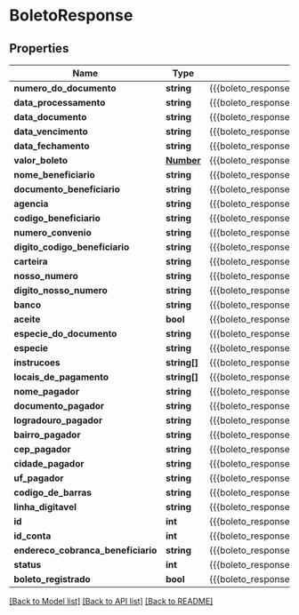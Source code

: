 # BoletoResponse

## Properties
Name | Type | Description | Notes
------------ | ------------- | ------------- | -------------
**numero_do_documento** | **string** | {{{boleto_response_numero_do_documento_value}}} | [optional] 
**data_processamento** | **string** | {{{boleto_response_data_processamento_value}}} | [optional] 
**data_documento** | **string** | {{{boleto_response_data_documento_value}}} | [optional] 
**data_vencimento** | **string** | {{{boleto_response_data_vencimento_value}}} | [optional] 
**data_fechamento** | **string** | {{{boleto_response_data_fechamento_value}}} | [optional] 
**valor_boleto** | [**Number**](Number.md) | {{{boleto_response_valor_boleto_value}}} | [optional] 
**nome_beneficiario** | **string** | {{{boleto_response_nome_beneficiario_value}}} | [optional] 
**documento_beneficiario** | **string** | {{{boleto_response_documento_beneficiario_value}}} | [optional] 
**agencia** | **string** | {{{boleto_response_agencia_value}}} | [optional] 
**codigo_beneficiario** | **string** | {{{boleto_response_codigo_beneficiario_value}}} | [optional] 
**numero_convenio** | **string** | {{{boleto_response_numero_convenio_value}}} | [optional] 
**digito_codigo_beneficiario** | **string** | {{{boleto_response_digito_codigo_beneficiario_value}}} | [optional] 
**carteira** | **string** | {{{boleto_response_carteira_value}}} | [optional] 
**nosso_numero** | **string** | {{{boleto_response_nosso_numero_value}}} | [optional] 
**digito_nosso_numero** | **string** | {{{boleto_response_digito_nosso_numero_value}}} | [optional] 
**banco** | **string** | {{{boleto_response_banco_value}}} | [optional] 
**aceite** | **bool** | {{{boleto_response_aceite_value}}} | [optional] 
**especie_do_documento** | **string** | {{{boleto_response_especie_do_documento_value}}} | [optional] 
**especie** | **string** | {{{boleto_response_especie_value}}} | [optional] 
**instrucoes** | **string[]** | {{{boleto_response_instrucoes_value}}} | [optional] 
**locais_de_pagamento** | **string[]** | {{{boleto_response_locais_de_pagamento_value}}} | [optional] 
**nome_pagador** | **string** | {{{boleto_response_nome_pagador_value}}} | [optional] 
**documento_pagador** | **string** | {{{boleto_response_documento_pagador_value}}} | [optional] 
**logradouro_pagador** | **string** | {{{boleto_response_logradouro_pagador_value}}} | [optional] 
**bairro_pagador** | **string** | {{{boleto_response_bairro_pagador_value}}} | [optional] 
**cep_pagador** | **string** | {{{boleto_response_cep_pagador_value}}} | [optional] 
**cidade_pagador** | **string** | {{{boleto_response_cidade_pagador_value}}} | [optional] 
**uf_pagador** | **string** | {{{boleto_response_uf_pagador_value}}} | [optional] 
**codigo_de_barras** | **string** | {{{boleto_response_codigo_de_barras_value}}} | [optional] 
**linha_digitavel** | **string** | {{{boleto_response_linha_digitavel_value}}} | [optional] 
**id** | **int** | {{{boleto_response_id_value}}} | [optional] 
**id_conta** | **int** | {{{boleto_response_id_conta_value}}} | [optional] 
**endereco_cobranca_beneficiario** | **string** | {{{boleto_response_endereco_cobranca_beneficiario_value}}} | [optional] 
**status** | **int** | {{{boleto_response_status_value}}} | [optional] 
**boleto_registrado** | **bool** | {{{boleto_response_registrado_value}}} | [optional] 

[[Back to Model list]](../README.md#documentation-for-models) [[Back to API list]](../README.md#documentation-for-api-endpoints) [[Back to README]](../README.md)


